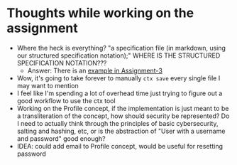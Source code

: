 # Thoughts while working on the assignment

- Where the heck is everything? "a specification file (in markdown, using our structured specification notation);" WHERE IS THE STRUCTURED SPECIFICATION NOTATION???
	- Answer: There is an [example in Assignment-3](design/background/examples/specification-notation)
- Wow, it's going to take forever to manually `ctx save` every single file I may want to mention
- I feel like I'm spending a lot of overhead time just trying to figure out a good workflow to use the ctx tool
- Working on the Profile concept, if the implementation is just meant to be a transliteration of the concept, how should security be represented? Do I need to actually think through the principles of basic cybersecurity, salting and hashing, etc, or is the abstraction of "User with a username and password" good enough?
- IDEA: could add email to Profile concept, would be useful for resetting password